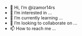 - 👋 Hi, I’m @izamor14rs
- 👀 I’m interested in ...
- 🌱 I’m currently learning ...
- 💞️ I’m looking to collaborate on ...
- 📫 How to reach me ...

<!---
izamor14rs/izamor14rs is a ✨ special ✨ repository because its `README.md` (this file) appears on your GitHub profile.
You can click the Preview link to take a look at your changes.
--->
